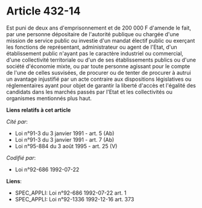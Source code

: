 # Article 432-14

Est puni de deux ans d'emprisonnement et de 200 000 F d'amende le fait, par une personne dépositaire de l'autorité publique
ou chargée d'une mission de service public ou investie d'un mandat électif public ou exerçant les fonctions de représentant,
administrateur ou agent de l'Etat, d'un établissement public n'ayant pas le caractère industriel ou commercial, d'une
collectivité territoriale ou d'un de ses établissements publics ou d'une société d'économie mixte, ou par toute personne
agissant pour le compte de l'une de celles susvisées, de procurer ou de tenter de procurer à autrui un avantage injustifié
par un acte contraire aux dispositions législatives ou réglementaires ayant pour objet de garantir la liberté d'accès et
l'égalité des candidats dans les marchés passés par l'Etat et les collectivités ou organismes mentionnés plus haut.

**Liens relatifs à cet article**

_Cité par_:

  - Loi n°91-3 du 3 janvier 1991 - art. 5 (Ab)
  - Loi n°91-3 du 3 janvier 1991 - art. 7 (Ab)
  - Loi n°95-884 du 3 août 1995 - art. 25 (V)

_Codifié par_:

  - Loi n°92-686 1992-07-22

**Liens**:

  - SPEC_APPLI: Loi n°92-686 1992-07-22 art. 1
  - SPEC_APPLI: Loi n°92-1336 1992-12-16 art. 373
